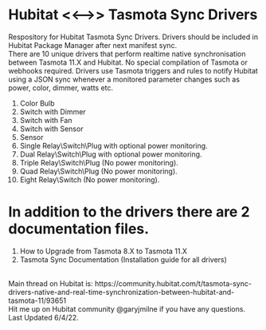 # Hubitat <<-->> Tasmota Sync Drivers<br/>
Respository for Hubitat Tasmota Sync Drivers. Drivers should be included in Hubitat Package Manager after next manifest sync. <br/>
There are 10 unique drivers that perform realtime native synchronisation between Tasmota 11.X and Hubitat. No special compilation of Tasmota or webhooks required. Drivers use Tasmota triggers and rules to notify Hubitat using a JSON sync whenever a monitored parameter changes such as power, color, dimmer, watts etc.<br/>
1) Color Bulb<br/>
2) Switch with Dimmer<br/>
3) Switch with Fan<br/>
4) Switch with Sensor<br/>
5) Sensor<br/>
6) Single Relay\Switch\Plug with optional power monitoring.<br/>
7) Dual Relay\Switch\Plug with optional power monitoring.<br/>
8) Triple Relay\Switch\Plug (No power monitoring).<br/>
9) Quad Relay\Switch\Plug (No power monitoring).<br/>
10) Eight Relay\Switch (No power monitoring).<br/>
# In addition to the drivers there are 2 documentation files.<br/>
1. How to Upgrade from Tasmota 8.X to Tasmota 11.X <br/>
2. Tasmota Sync Documentation (Installation guide for all drivers) <br/>
<br/>
Main thread on Hubitat is: https://community.hubitat.com/t/tasmota-sync-drivers-native-and-real-time-synchronization-between-hubitat-and-tasmota-11/93651 <br/>
Hit me up on Hubitat community @garyjmilne if you have any questions.<br/>
Last Updated 6/4/22.<br/>
